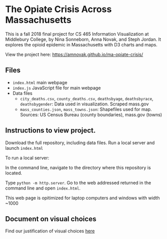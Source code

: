 # The Opiate Crisis Across Massachusetts

This is a fall 2018 final project for CS 465 Information Visualization at Middlebury College, by Nina Sonneborn, Anna Novak, and Steph Jordan. It explores the opioid epidemic in Massachusetts with D3 charts and maps. 

View the project here: https://amnovak.github.io/ma-opiate-crisis/

## Files
  +  `index.html` main webpage
  +  `index.js` JavaScript file for main webpage
  +  Data files
      + `city_deaths.csv`, `county_deaths.csv`, `deathsbyage`, `deathsbyrace`, `deathsbygender`: Data used in visualization. Scraped mass.gov
      + `mass_counties.json`, `mass_towns.json`: Shapefiles used for map. Sources: US Census Bureau (county boundaries), mass.gov (towns)


## Instructions to view project.
Download the full repository, including data files. Run a local server and launch `index.html`

To run a local server:

In the command line, navigate to the directory where this repository is located.

Type `python -m http.server`. Go to the web addressed returned in the command line and open `index.html`.

This web page is opitimized for laptop computers and windows with width ~1000

## Document on visual choices
Find our justification of visual choices [here](https://docs.google.com/document/d/1dsqOeGdJ-oMoSeHEbL1xyY4YRggggTEUk8n0qHvvUAw/edit?usp=sharing)
